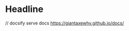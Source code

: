 # Headline

// docsify serve docs
https://giantaxewhy.github.io/docs/

<!--
https://github.com/GiantAxeWhy/MVVM-why.git

http://81.70.248.176:12306/

      > An awesome project.
      > 在京东的半年工作中，负责前端项目的搭建，业务模块的实现联调等工作，主要技术栈使用的 vue。半年过程中提交了两片专利，一篇已经过审，一篇审查中，分别是 基于大数据的虚拟列表的不定高实现，与基于大数据的高性能深拷贝在项目中的应用,在快速了解业务以及实现的过程中，发现了现存的一些问题，包括有外包团队较大，人员流动频繁，导致项目代码上手困难，项目样式不统一，不同组件多次封装，做重复性工作的现象，因此提出了封装自己的组件库，帮助团队成员更快更好上手代码，并且统一样式，例如之前的15名外包，现在剩余十名，但项目流转依旧正常。在为前端赋能提效的同时，为了减少产品与业务，产品与前端之间信息传递的低效，提出了低代码平台配合组件库的代码平台，实现了前端提效与赋能产品。
      同时业余时间实现了自己的技术博客搭建采用 vue+express+mysql 的技术栈，同时前段时间自己实现了一个 min-vue,基本自主实现了一些核心基础功能.



      Vue.js 的核心是一个允许采用简洁的模板语法来声明式地将数据渲染进 DOM 的系统。

      > 在虚拟滚动实现的过程中，封装了一个小组件
      > 1、计算当前可视区域的起始数据索引（startIndex）
      > 2、计算当前可视区域的末尾数据索引（endIndex）
      > 3、可视区域的数据，渲染到可视区域
      > 4、计算起始数据索引 在整个列表数据索引中的偏移位置（startOffset）并且设置到列表中 因此整个可视区域的渲染结构如下
      > 1）假定可视区域高度固定，称之为 screenHeight
      > 2）假定列表每项高度固定，称之为 itemSize
      > 3）假定列表数据称之为 listData
      > 4）假定当前滚动位置称之为 scrollTop
      > 由此可得出计算关系 1、列表总高度 listHeight = listData.length \* itemSize
      > 2、可显示的列表项数 visibleCount = Math.ceil(screenHeight / itemSize)
      > 3、数据的起始索引 startIndex = Math.floor(scrollTop / itemSize)
      > 4、数据的结束索引 endIndex = startIndex + visibleCount
      > 5、列表显示数据为 visibleData = listData.slice(startIndex,endIndex)
      > 当滚动后，由于渲染区域相对于可视区域已经发生了偏移，此时我需要获取一个偏移量 startOffset，通过样式控制将渲染区域偏移至可视区域中。
       偏移量 startOffset = scrollTop - (scrollTop % itemSize);
      > 扩展 当需要渲染的 item 高度不固定时
      以预估高度先行渲染，然后获取真实高度并缓存。

      定义组件属性 estimatedItemSize,用于接收预估高度
      并在初始时根据 estimatedItemSize 对 positions 进行初始化。

      由于列表项高度不定，并且我们维护了 positions，用于记录每一项的位置，而列表高度实际就等于列表中最后一项的底部距离列表顶部的位置。
      由于需要在渲染完成后，获取列表每项的位置信息并缓存，所以使用钩子函数 updated 来实现：
      滚动后获取列表开始索引的方法修改为通过缓存获取：

数组：连续
连续空间存储是数组的特点，下图是数组在内存中的存储示意图。

固定长度

因为数组的空间是连续的，这就意味着在内存中会有一整块空间来存放数组，如果不是固定长度，那么内存中位于数组之后的区域会没办法分配，内存不知道数组还要不要继续存放，要使用多长的空间。长度固定，就界定了数组使用内存的界限，数组之外的空间可以分配给别人使用。

相同数据类型
因为数组的长度是固定的，如果不是相同数据类型，一会存一个 int ，一会存一个 String ，两种不同长度的数据类型，不能保证各自存放几个，这样有悖固定长度的规定，所以也要是相同的数据类型。

我们看到 JSArray 是继承自 JSObject，也就是说，数组是一个特殊的对象。

那这就好解释为什么 JS 的数组可以存放不同的数据类型，它是个对象嘛，内部也是 key-value 的存储形式。

可以看到，底层就是个 Map ，key 为 0，1，2，3 这种索引，value 就是数组的元素。

数组的 index 其实是字符串。

# fast ：

快速的后备存储结构是 FixedArray ，并且数组长度 <= elements.length();

快数组是一种线性的存储方式。新创建的空数组，默认的存储方式是快数组，快数组长度是可变的，可以根据元素的增加和删除来动态调整存储空间大小，内部是通过扩容和收缩机制实现，那来看下源码中是怎么扩容和收缩的。
FixedArray 是 V8 实现的一个类似于数组的类，它表示一段固定长度的连续的内存。
也就是，扩容后的新容量 = 旧容量的 1.5 倍 + 16

扩容后会将数组拷贝到新的内存空间中
收缩：
可以看出收缩数组的判断是： 如果容量 >= length 的 2 倍 + 16，则进行收缩容量调整，否则用 holes 对象（什么事 holes 对象？下面来解释）填充未被初始化的位置。

# slow ：

慢数组是一种哈希表的内存形式。不用开辟大块连续的存储空间，节省了内存，但是由于需要维护这样一个 HashTable，其效率会比快数组低。

缓慢的后备存储结构是一个以数字为键的 HashTable 。

HashTable，维基百科中解释的很好：

散列表（Hash table，也叫哈希表），是根据键（Key）而直接访问在内存存储位置的数据结构。也就是说，它通过计算一个关于键值的函数，将所需查询的数据映射到表中一个位置来访问记录，这加快了查找速度。这个映射函数称做散列函数，存放记录的数组称做散列表。

源码注释中的 fast 和 slow，只是简单的解释了一下，对应的是快数组和慢数组，下面来具体的看一下两种形式是如何实现的。

# 快转慢

也就是说，当对数组赋值时使用远超当前数组的容量+ 1024 时（这样出现了大于等于 1024 个空洞，这时候要对数组分配大量空间则将可能造成存储空间的浪费，为了空间的优化，会转化为慢数组。
代码实锤：
let a = [1, 2]
a[1030] = 1;
复制代码数组中只有三个元素，但是却在 1030 的位置存放了一个值，那么中间会有多于 1024 个空洞，这时就会变为慢数组。

# 慢转快

慢 -> 快
处于哈希表实现的数组，在每次空间增长时， V8 的启发式算法会检查其空间占用量， 若其空洞元素减少到一定程度，则会将其转化为快数组模式。

# 优略

快数组就是以空间换时间的方式，申请了大块连续内存，提高效率。 慢数组以时间换空间，不必申请连续的空间，节省了内存，但需要付出效率变差的代价。

# 高性能深拷贝

那么是否可以有一种实现的做法，只有当属性修改以后才对这部分数据做深拷贝，又能解决 JSON.parse(JSON.stringify(a)) 的局限呢。这种做法当然是存在的，唯一的点是我们如何知道用户修改了什么属性？
答案是 Proxy，通过拦截 set 和 get 就能达到我们想要的，当然 Object.defineProperty() 也可以。其实 Immer 这个库就是用了这种做法来生成不可变对象的，接下来就让我们来试着通过 Proxy 来实现高性能版的深拷贝。

# 项目经验

            我做这个开源是为了解决什么问题?/这个项目的最终目的是什么
            目前已有的解决方案有哪些?
            我怎么做, 才能做的比已有的方案更好?
            我如何才能让我的项目持续发展下去, 而不是过眼云烟?/掌控项目进度

在解答了以上 4 个问题之后, 我们做开源项目会更有目标和框架感, 也更能明确自己能得到什么:

            独一无二的解决方案
            对该领域有更深度的研究和了解
            对未来职业发展更有谈资
            收获了更多技术方案和开源小伙伴
            通过项目价值体现个人价值和某一领域影响力
            收获money, 流量, 企业offer

不要过度的追求结果, 我们在做有价值的开源项目的过程中, 自然会让自己变得更有价值.

1.目标规划期
首先在明确了为什么要做这个项目之后, 我们需要对自己的开源项目有个清晰完整的规划路线. 比如 1.0 版本需要做哪些功能, 哪些功能是高优先级一定要完成的,哪些是不紧急的, 可以后期在完成. 所以我们要充分利用好四象限法则.
其次就是明确的功能拆分, 需求池管理, 学会过滤需求, 而不是一股脑的全盘接收, 因为有时候用户提的需求他自己也不知道, 所以需要评审.

有了以上目标规划和管理法则, 我们就能有一个清晰而高效的目标规划了.

2. 项目基建期
   项目基建期主要是项目的雏形, 这个阶段一定是项目负责人搭建, 需要对项目的整体技术选型, 架构, 解决方案设计等有完整的思路和落地方案. 这样才能为以后团队开发, 迭代和项目优化打下基础, 否则最终会乱成一片. H5-Dooring 在项目初期也是按照这个思路走的, 我先把项目完整流程设计出来, 并在 github 上开源, 后面才能找到一批直观且感兴趣的朋友来维护和优化.

3.团队组建期
团队组建也是非常关键的环节. 首先创始人需要具备一下特质:

具备一定的技术实力(能独立做出解决方案, 把控整个项目)
对项目有一定研究深度并且有明确的目标规划
绝对的执行力, 发挥领头羊作用
格局放大, 接受能力比你强或者比你弱的朋友, 发挥其长处
对项目有坚定的信念
谦虚 + 追求极致
相互学习和共同成长的态度和团队相处

只有具备以上 3 点以上, 才能打造高效且有凝聚力的团

4.团队协作/磨合期
团队协作/磨合也就是我们在任务分工时, 相互之间做的一些交流, 沟通等.
我们需要让每个共建者明确我们共同的目标, 以及各自的分工. 这个阶段往往也是考核团队的最佳时期, 我们可以发现团队不同的成员擅长什么,可以胜任哪些工作, 哪些任务可以让他通过项目来获得提高和成长.
所以定期交流必不可少

5.版本迭代和复盘期
每个阶段我们的项目都需要有一次复盘, 反思. 所以做完是第一步, 如何让项目做的更好, 才是项目长期发展的关键. 团队中每个人都可以提建议, 提出自己的看法和发展方向, 不断的头脑风暴, 把项目做到极致. 当然其中需要把控, 取舍. 就好像 PDCA 循环. -->
